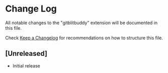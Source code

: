 # Change Log

All notable changes to the "gitblitbuddy" extension will be documented in this file.

Check [Keep a Changelog](http://keepachangelog.com/) for recommendations on how to structure this file.

## [Unreleased]

- Initial release